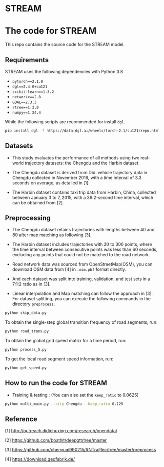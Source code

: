 # STREAM

# The code for STREAM
This repo contains the source code for the STREAM model.



## Requirements

STREAM uses the following dependencies with Python 3.8

* `pytorch==2.1.0`
* `dgl==2.4.0+cu121`
* `scikit-learn==1.3.2`
* `networkx==2.8`
* `GDAL==2.3.3`
* `rtree==1.3.0`
* `numpy==1.24.4`

While the following scripts are recommended for install `dgl`.

```bash
pip install dgl -f https://data.dgl.ai/wheels/torch-2.1/cu121/repo.html
```



## Datasets
- This study evaluates the performance of all methods using two real-world trajectory datasets: the Chengdu and the Harbin dataset. 


- The Chengdu dataset is derived from Didi vehicle trajectory data in Chengdu collected in November 2016, with a time interval of 3.3 seconds on average, as detailed in [1]. 


- The Harbin dataset contains taxi trip data from Harbin, China, collected between January 3 to 7, 2015, with a 36.2-second time interval, which can be obtained from [2].




## Preprocessing

- The Chengdu dataset retains trajectories with lengths between 40 and 80 after map matching as following [3]. 


- The Harbin dataset includes trajectories with 20 to 300 points, where the time interval between consecutive points was less than 60 seconds, excluding any points that could not be matched to the road network. 


- Road network data was sourced from OpenStreetMap(OSM), you can download OSM data from [4] in `.osm.pbf` format directly. 


- And each dataset was split into training, validation, and test sets in a 7:1:2 ratio as in [3].


- Linear interpolation and Map matching can follow the approach in [3]. For dataset splitting, you can execute the following commands in the directory `preprocess`.

```bash
python skip_data.py
```
To obtain the single-step global transition frequency of road segments, run:

```bash
python road_trans.py
```

To obtain the global grid speed matrix for a time period, run:

```bash
python process_S.py

```
To get the local road segment speed information, run:
```bash
python get_speed.py
```

## How to run the code for STREAM

- Training & testing :  (You can also set the `keep_ratio` to 0.0625)

```bash
python multi_main.py --city Chengdu --keep_ratio 0.125
```



## Reference

[1] http://outreach.didichuxing.com/research/opendata/

[2] https://github.com/boathit/deepgtt/tree/master

[3] https://github.com/chenyuqi990215/RNTrajRec/tree/master/preprocess

[4] https://download.geofabrik.de/

